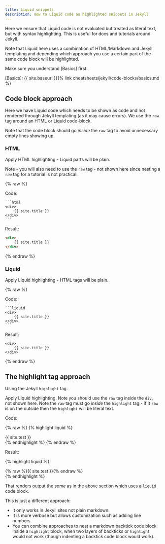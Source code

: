 ```yaml
---
title: Liquid snippets
description: How to Liquid code as highlighted snippets in Jekyll
---
```


Here we ensure that Liquid code is not evaluated but treated as literal text, but with syntax highlighting. This is useful for docs and tutorials around Jekyll.

Note that Liquid here uses a combination of HTML/Markdown and Jekyll templating and depending which approach you use a certain part of the same code block will be highlighted.

Make sure you understand [Basics] first.

[Basics]: {{ site.baseurl }}{% link cheatsheets/jekyll/code-blocks/basics.md %}

## Code block approach

Here we have Liquid code which needs to be shown as code and not rendered through Jekyll templating (as it may cause errors). We use the `raw` tag around an HTML or Liquid code-block.

Note that the code block should go _inside_ the `raw` tag to avoid unnecessary empty lines showing up.

### HTML

Apply HTML highlighting  - Liquid parts will be plain.

Note - you will also need to use the `raw` tag - not shown here since nesting a `raw` tag for a tutorial is not practical.

{% raw %}

Code:

	```html
	<div>
	    {{ site.title }}
	</div>
	```

Result:

```html
<div>
    {{ site.title }}
</div>
```

{% endraw %}

### Liquid

Apply Liquid highlighting - HTML tags will be plain.

{% raw %}

Code:

	```liquid
	<div>
	    {{ site.title }}
	</div>
	```

Result:

```liquid
<div>
    {{ site.title }}
</div>
```

{% endraw %}


## The highlight tag approach

Using the Jekyll `highlight` tag.

Apply Liquid highlighting. Note you should use the `raw` tag inside the `div`, not shown here. Note the `raw` tag must go _inside_ the `highlight` tag - if it `raw` is on the outside then the `highlight` will be literal text.


Code:

{% raw %}
	{% highlight liquid %}
	<div>
	    {{ site.test }}
	</div>
	{% endhighlight %}
{% endraw %}

Result:

{% highlight liquid %}
<div>
    {% raw %}{{ site.test }}{% endraw %}
</div>
{% endhighlight %}


That renders output the _same_ as in the above section which uses a `liquid` code block.

This is just a different approach:

- It only works in Jekyll sites not plain markdown.
- It is more verbose but allows customization such as adding line numbers.
- You can combine approaches to nest a markdown backtick code block inside a `highlight` block, when two layers of backticks or `highlight` would not work (though indenting a backtick code block would work).
